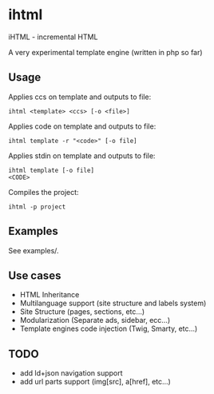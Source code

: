 # ihtml
iHTML - incremental HTML

A very experimental template engine (written in php so far)

## Usage

Applies ccs on template and outputs to file:
```shell
ihtml <template> <ccs> [-o <file>]
```

Applies code on template and outputs to file:
```shell
ihtml template -r "<code>" [-o file]
```

Applies stdin on template and outputs to file:
```shell
ihtml template [-o file]
<CODE>
```

Compiles the project:
```shell
ihtml -p project
```
## Examples

See examples/.

## Use cases
* HTML Inheritance
* Multilanguage support (site structure and labels system)
* Site Structure (pages, sections, etc...)
* Modularization (Separate ads, sidebar, ecc...)
* Template engines code injection (Twig, Smarty, etc...)

## TODO
* add ld+json navigation support
* add url parts support (img[src], a[href], etc...)

